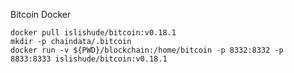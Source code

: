 Bitcoin Docker


```shell
docker pull islishude/bitcoin:v0.18.1
mkdir -p chaindata/.bitcoin
docker run -v ${PWD}/blockchain:/home/bitcoin -p 8332:8332 -p 8833:8333 islishude/bitcoin:v0.18.1
```
